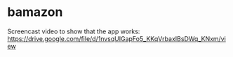 # bamazon

Screencast video to show that the app works:
https://drive.google.com/file/d/1nvsqUIGapFo5_KKqVrbaxIBsDWq_KNxm/view
